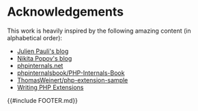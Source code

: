 # Acknowledgements

This work is heavily inspired by the following amazing content (in alphabetical order):

* [Julien Pauli's blog](http://blog.jpauli.tech/tag/php/)
* [Nikita Popov's blog](https://www.npopov.com)
* [phpinternals.net](http://phpinternals.net)
* [phpinternalsbook/PHP-Internals-Book](https://github.com/phpinternalsbook/PHP-Internals-Book)
* [ThomasWeinert/php-extension-sample](https://github.com/ThomasWeinert/php-extension-sample)
* [Writing PHP Extensions](https://www.zend.com/resources/writing-php-extensions)

{{#include FOOTER.md}}
